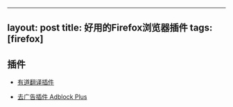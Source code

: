 
---
layout: post
title: 好用的Firefox浏览器插件
tags: [firefox]
---

## 插件

* [有道翻译插件](https://addons.mozilla.org/en-US/firefox/addon/youdao-dictionary/)

* [去广告插件 Adblock Plus](https://addons.mozilla.org/zh-CN/firefox/addon/adblock-plus/)